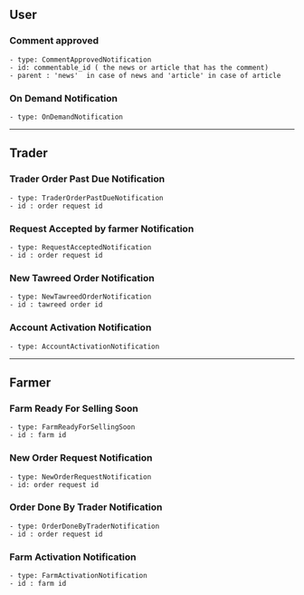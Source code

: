 ## User

### Comment approved
    - type: CommentApprovedNotification
    - id: commentable_id ( the news or article that has the comment)
    - parent : 'news'  in case of news and 'article' in case of article

### On Demand Notification
    - type: OnDemandNotification  

---
## Trader

### Trader Order Past Due Notification
    - type: TraderOrderPastDueNotification
    - id : order request id

### Request Accepted by farmer Notification
    - type: RequestAcceptedNotification
    - id : order request id

### New Tawreed Order  Notification
    - type: NewTawreedOrderNotification
    - id : tawreed order id

### Account Activation Notification
    - type: AccountActivationNotification
---
## Farmer

### Farm Ready For Selling Soon
    - type: FarmReadyForSellingSoon
    - id : farm id

### New Order Request Notification
    - type: NewOrderRequestNotification
    - id: order request id

### Order Done By Trader Notification
    - type: OrderDoneByTraderNotification
    - id : order request id

### Farm Activation Notification
    - type: FarmActivationNotification
    - id : farm id

